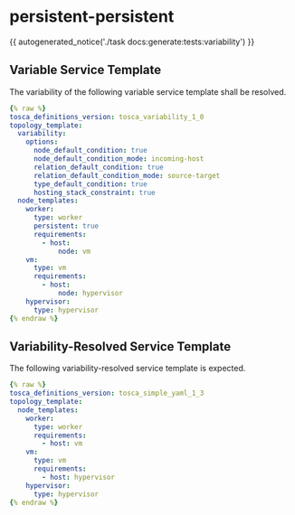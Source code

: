 # persistent-persistent

{{ autogenerated_notice('./task docs:generate:tests:variability') }}


## Variable Service Template

The variability of the following variable service template shall be resolved.

```yaml linenums="1"
{% raw %}
tosca_definitions_version: tosca_variability_1_0
topology_template:
  variability:
    options:
      node_default_condition: true
      node_default_condition_mode: incoming-host
      relation_default_condition: true
      relation_default_condition_mode: source-target
      type_default_condition: true
      hosting_stack_constraint: true
  node_templates:
    worker:
      type: worker
      persistent: true
      requirements:
        - host:
            node: vm
    vm:
      type: vm
      requirements:
        - host:
            node: hypervisor
    hypervisor:
      type: hypervisor
{% endraw %}
```




## Variability-Resolved Service Template

The following variability-resolved service template is expected.

```yaml linenums="1"
{% raw %}
tosca_definitions_version: tosca_simple_yaml_1_3
topology_template:
  node_templates:
    worker:
      type: worker
      requirements:
        - host: vm
    vm:
      type: vm
      requirements:
        - host: hypervisor
    hypervisor:
      type: hypervisor
{% endraw %}
```

